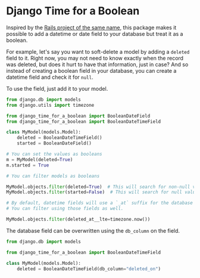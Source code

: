 # Django Time for a Boolean

Inspired by the [Rails project of the same name](https://github.com/calebhearth/time_for_a_boolean/tree/master), this
package makes it possible to add a datetime or date field to your database but treat it as a boolean.

For example, let's say you want to soft-delete a model by adding a `deleted` field to it. Right now, you may not need to
know exactly when the record was deleted, but does it hurt to have that information, just in case? And so instead of
creating a boolean field in your database, you can create a datetime field and check it for `null`.

To use the field, just add it to your model.

```python
from django.db import models
from django.utils import timezone

from django_time_for_a_boolean import BooleanDateField
from django_time_for_a_boolean import BooleanDateTimeField

class MyModel(models.Model):
    deleted = BooleanDateTimeField()
    started = BooleanDateField()

# You can set the values as booleans
m = MyModel(deleted=True)
m.started = True

# You can filter models as booleans

MyModel.objects.filter(deleted=True)  # This will search for non-null values
MyModel.objects.filter(started=False)  # This will search for null values

# By default, datetime fields will use a `_at` suffix for the database column an date fields will use a `_on` suffix.
# You can filter using those fields as well.

MyModel.objects.filter(deleted_at__lte=timezone.now())
```
The database field can be overwritten using the `db_column` on the field.

```python
from django.db import models

from django_time_for_a_boolean import BooleanDateTimeField

class MyModel(models.Model):
    deleted = BooleanDateTimeField(db_column="deleted_on")
```
